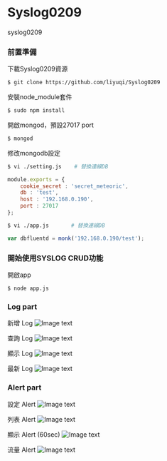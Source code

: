 # Syslog0209
syslog0209

### 前置準備

下載Syslog0209資源

```bash 
$ git clone https://github.com/liyuqi/Syslog0209
```


安裝node_module套件

```bash 
$ sudo npm install
```


開啟mongod，預設27017 port

```bash 
$ mongod
```

修改mongodb設定

```sh
$ vi ./setting.js    # 替換連線DB
```

```js
module.exports = {
	cookie_secret : 'secret_meteoric',
  	db : 'test',
  	host : '192.168.0.190',
	port : 27017
};
```

```sh
$ vi ./app.js       # 替換連線DB
```

```js
var dbfluentd = monk('192.168.0.190/test');
```

### 開始使用SYSLOG CRUD功能

開啟app

```bash
$ node app.js
```

### Log part

新增 Log
![Image text](https://github.com/liyuqi/BT_201508_CDR/blob/master/example/syslog_CRUD_insert.png)

查詢 Log
![Image text](https://github.com/liyuqi/BT_201508_CDR/blob/master/example/syslog_CRUD_query.png)

顯示 Log
![Image text](https://github.com/liyuqi/BT_201508_CDR/blob/master/example/syslog_CRUD_query_result.png)

最新 Log
![Image text](https://github.com/liyuqi/BT_201508_CDR/blob/master/example/syslog_CRUD_show_pagging.png)

### Alert part

設定 Alert
![Image text](https://github.com/liyuqi/BT_201508_CDR/blob/master/example/syslog_ALERT_insert.png)

列表 Alert
![Image text](https://github.com/liyuqi/BT_201508_CDR/blob/master/example/syslog_ALERT_list.png)

顯示 Alert (60sec)
![Image text](https://github.com/liyuqi/BT_201508_CDR/blob/master/example/syslog_ALERT_display.png)

流量 Alert
![Image text](https://github.com/liyuqi/BT_201508_CDR/blob/master/example/syslog_ALERT_event.png)
